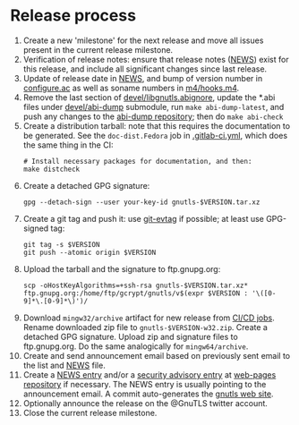 # Release process

1. Create a new 'milestone' for the next release and move all issues
   present in the current release milestone.
1. Verification of release notes: ensure that release notes
   ([NEWS](NEWS)) exist for this release, and include all significant
   changes since last release.
1. Update of release date in [NEWS](NEWS), and bump of version number
   in [configure.ac](configure.ac) as well as soname numbers in
   [m4/hooks.m4](m4/hooks.m4).
1. Remove the last section of
   [devel/libgnutls.abignore](devel/libgnutls.abignore), update the
   *.abi files under [devel/abi-dump](devel/abi-dump) submodule, run
   `make abi-dump-latest`, and push any changes to the [abi-dump
   repository]; then do `make abi-check`
1. Create a distribution tarball: note that this requires
   the documentation to be generated. See the `doc-dist.Fedora` job in
   [.gitlab-ci.yml](.gitlab-ci.yml), which does the same thing in the CI:
   ```console
   # Install necessary packages for documentation, and then:
   make distcheck
   ```
1. Create a detached GPG signature:
   ```console
   gpg --detach-sign --user your-key-id gnutls-$VERSION.tar.xz
   ```
1. Create a git tag and push it: use [git-evtag] if possible; at least use
   GPG-signed tag:
   ```console
   git tag -s $VERSION
   git push --atomic origin $VERSION
   ```
1. Upload the tarball and the signature to ftp.gnupg.org:
   ```console
   scp -oHostKeyAlgorithms=+ssh-rsa gnutls-$VERSION.tar.xz* ftp.gnupg.org:/home/ftp/gcrypt/gnutls/v$(expr $VERSION : '\([0-9]*\.[0-9]*\)')/
   ```
1. Download `mingw32/archive` artifact for new release from [CI/CD jobs].
   Rename downloaded zip file to `gnutls-$VERSION-w32.zip`.
   Create a detached GPG signature.
   Upload zip and signature files to ftp.gnupg.org.
   Do the same analogically for `mingw64/archive`.
1. Create and send announcement email based on previously sent email
   to the list and [NEWS](NEWS) file.
1. Create a [NEWS entry] and/or a [security advisory entry] at
   [web-pages repository] if necessary. The NEWS entry is usually
   pointing to the announcement email. A commit auto-generates the
   [gnutls web site].
1. Optionally announce the release on the @GnuTLS twitter account.
1. Close the current release milestone.

[abi-dump repository]: https://gitlab.com/gnutls/abi-dump
[NEWS entry]: https://gitlab.com/gnutls/web-pages/-/tree/master/news-entries
[security advisory entry]: https://gitlab.com/gnutls/web-pages/-/tree/master/security-entries
[web-pages repository]: https://gitlab.com/gnutls/web-pages/
[gnutls web site]: https://gnutls.gitlab.io/web-pages/
[git-evtag]: https://github.com/cgwalters/git-evtag
[CI/CD jobs]: https://gitlab.com/gnutls/gnutls/-/jobs
